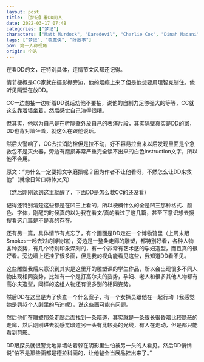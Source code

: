 ```yaml
---
layout: post
title: 【梦记】看DD同人
date: 2022-03-17 07:48
categories: ["梦记"]
characters: ["Matt Murdock", "Daredevil", "Charlie Cox", "Dinah Madani"]
tags: ["梦记", "夜魔侠", "好故事"]
pov: 第一人称视角
origin: 个站
---
```


在看DD的文，还特别具体，连情节文风都还记得。

情节梗概是CC家就在摄影棚旁边，他的烟瘾上来了但是他想要用理智克制住。他听见隔壁在放DD。

CC一边想抽一边听着DD说话劝他不要抽，说他的自制力足够强大的等等，CC就这么靠着墙坐着，然后感觉自己演得很糟。

但其实，他以为自己是在听隔壁外放自己的表演片段，其实隔壁真实是DD的家，DD也背对墙坐着，就这么在跟他说话。

然后火警响了，CC去拉消防栓但是拉不动，好不容易拉出来以后发现里面是个急救包不是灭火器，旁边有磨损非常严重完全读不出来的白色instruction文字，所以他不会用。

原文：“为什么一定要把文字磨损呢？因为作者不让他看呀，不然怎么让DD来救他”（就像日常口嗨体文风）

（然后刚刚读到这里就醒了，下面DD是怎么救CC的还没看）

记得还特别清楚这些都是在凹三上看的，所以梗概什么的全是凹三那种格式、颜色、字体，刚醒的时候真的以为我在看文/真的看过了这几篇，甚至下意识想去搜搜看这几篇是不是真的存在。

还有另一篇，具体情节有点忘了，有个画面是DD走在一个博物馆里（上周末跟Smokes一起去过的博物馆），旁边是一整条走廊的雕塑，都特别好看，各种人物各种姿势，有几个特别印象深刻的，有一个非常有艺术感的孕妇造型，而且真的很好看。旁边墙上还挂了很多画，但是我的视角能看见这些，我知道DD看不见。

这些雕塑我后来意识到其实是这里开的雕塑课的学生作品，所以会出现很多不同人物出现相同姿势，比如有一个是打高尔夫的姿势，孕妇、老人和很多其他人物都有高尔夫造型，同样的这组人物还有很多别的相同姿势。

然后DD在这里是为了侦查一个什么案子，有一个女探员跟他在一起行动（我感觉她是罚叔个人剧里的马迪妮），说这些画可能有问题。

然后他们在雕塑那条走廊后面找到一条暗道，其实就是一条很长很昏暗比较隐蔽的走廊，然后刚刚进去就感觉暗道另一头有比较亮的光线，有人在走动，但是都只能看到剪影。

DD跟探员就很警觉地靠墙站着躲在阴影里生怕被另一头的人看见。然后DD悄悄说“怕不是那些画都是德拉科画的，让他爸全当展品挂出来了。”
